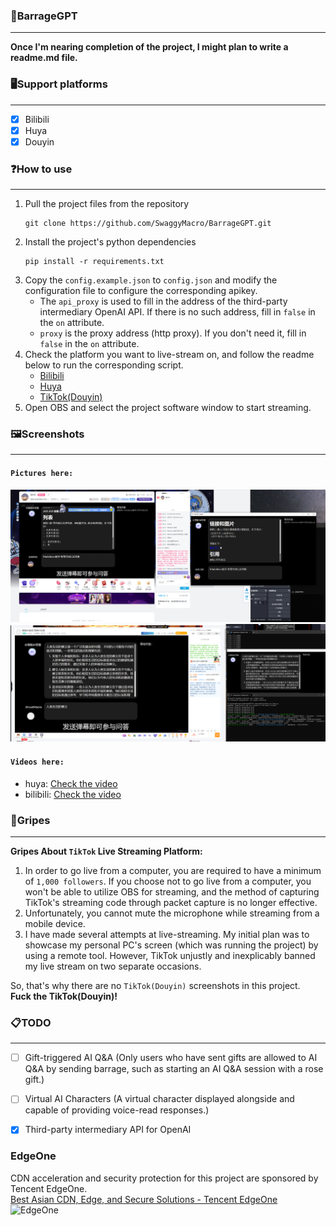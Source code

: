 ### 🤖BarrageGPT
***
**Once I'm nearing completion of the project, I might plan to write a readme.md file.**

### 🖥️Support platforms
***
- [x] Bilibili
- [x] Huya
- [x] Douyin

### ❓How to use
***
1. Pull the project files from the repository
   ```shell
   git clone https://github.com/SwaggyMacro/BarrageGPT.git
   ```
2. Install the project's python dependencies
   ```shell
   pip install -r requirements.txt
   ```
3. Copy the `config.example.json` to `config.json` and modify the configuration file to configure the corresponding apikey.
    - The `api_proxy` is used to fill in the address of the third-party intermediary OpenAI API. If there is no such address, fill in `false` in the `on` attribute.
    - `proxy` is the proxy address (http proxy). If you don't need it, fill in `false` in the `on` attribute.
4. Check the platform you want to live-stream on, and follow the readme below to run the corresponding script.
    - [Bilibili](./Readme/readme_bilibili.md)
    - [Huya](./Readme/readme_huya.md)
    - [TikTok(Douyin)](./Readme/readme_tiktok.md)
5. Open OBS and select the project software window to start streaming.

### 🖼️Screenshots
***
#### `Pictures here:`
![bilibili](https://raw.githubusercontent.com/SwaggyMacro/BarrageGPT/master/Screenshots/Pictures/bilibili.png)
![huya](https://raw.githubusercontent.com/SwaggyMacro/BarrageGPT/master/Screenshots/Pictures/huya.png)

#### `Videos here:`
- huya: [Check the video](https://raw.githubusercontent.com/SwaggyMacro/BarrageGPT/master/Screenshots/Videos/huya.mp4)
- bilibili: [Check the video](https://raw.githubusercontent.com/SwaggyMacro/BarrageGPT/master/Screenshots/Videos/bilibili.mp4)

### 🤬Gripes
***
**Gripes About `TikTok` Live Streaming Platform:**

1. In order to go live from a computer, you are required to have a minimum of `1,000 followers`. If you choose not to go live from a computer, you won't be able to utilize OBS for streaming, and the method of capturing TikTok's streaming code through packet capture is no longer effective.
2. Unfortunately, you cannot mute the microphone while streaming from a mobile device.
3. I have made several attempts at live-streaming. My initial plan was to showcase my personal PC's screen (which was running the project) by using a remote tool. However, TikTok unjustly and inexplicably banned my live stream on two separate occasions.

So, that's why there are no `TikTok(Douyin)` screenshots in this project.  
**Fuck the TikTok(Douyin)!**

### 📋TODO
***
- [ ] Gift-triggered AI Q&A (Only users who have sent gifts are allowed to AI Q&A by sending barrage, such as starting an AI Q&A session with a rose gift.)
- [ ] Virtual AI Characters (A virtual character displayed alongside and capable of providing voice-read responses.)
- [x] Third-party intermediary API for OpenAI


### EdgeOne
CDN acceleration and security protection for this project are sponsored by Tencent EdgeOne.  
[Best Asian CDN, Edge, and Secure Solutions - Tencent EdgeOne](https://edgeone.ai/?from=github)  
![EdgeOne](https://edgeone.ai/_next/static/media/headLogo.daeb48ad.png?auto=format&fit=max&w=256)

